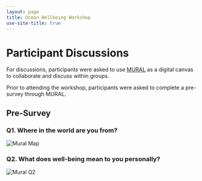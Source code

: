 ```yaml
---
layout: page
title: Ocean Wellbeing Workshop
use-site-title: true
---
```


# Participant Discussions

For discussions, participants were asked to use [MURAL](https://ever-rasy.github.io/oceanwellbeingworkshop.github.io/mural/) as a digital canvas to collaborate and discuss within groups. 

Prior to attending the workshop, participants were asked to complete a pre-survey through MURAL.

## Pre-Survey

### Q1. Where in the world are you from?
![Mural Map]("assets/img/mural23_q1.png")

### Q2. What does well-being mean to you personally?
![Mural Q2]("assets/img/mural23_q2.png")

